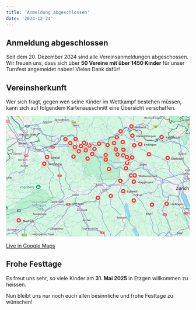 ```yaml
---
title: 'Anmeldung abgeschlossen'
date: '2024-12-24'
---
```



Anmeldung abgeschlossen
-----------------------

Seit dem 20. Dezember 2024 sind alle Vereinsanmeldungen abgeschossen.
Wir freuen uns, dass sich über **50 Vereine mit über 1450 Kinder** für unser Turnfest angemeldet haben!
Vielen Dank dafür!


Vereinsherkunft
---------------

Wer sich fragt, gegen wen seine Kinder im Wettkampf bestehen müssen,
kann sich auf folgendem Kartenausschnitt eine Übersicht verschaffen.

![Kartenausschnitt](kartenausschnitt.png)

[Live in Google Maps](https://maps.app.goo.gl/1b1NjLLmcjZK5kWVA)


Frohe Festtage
--------------

Es freut uns sehr, so viele Kinder am **31. Mai 2025** in Etzgen willkommen zu heissen.

Nun bleibt uns nur noch euch allen besinnliche und frohe Festtage zu wünschen!
